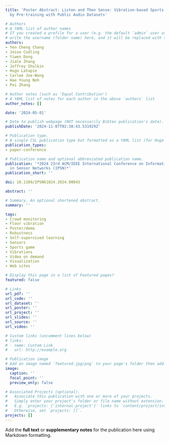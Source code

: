 ```yaml
---
title: 'Poster Abstract: Listen and Then Sense: Vibration-based Sports Crowd Monitoring
  by Pre-training with Public Audio Datasets'

# Authors
# A YAML list of author names
# If you created a profile for a user (e.g. the default `admin` user at `content/authors/admin/`), 
# write the username (folder name) here, and it will be replaced with their full name and linked to their profile.
authors:
- Yen Cheng Chang
- Jesse Codling
- Yiwen Dong
- Jiale Zhang
- Jeffrey Shulkin
- Hugo Latapie
- Carlee Joe-Wong
- Hae Young Noh
- Pei Zhang

# Author notes (such as 'Equal Contribution')
# A YAML list of notes for each author in the above `authors` list
author_notes: []

date: '2024-05-01'

# Date to publish webpage (NOT necessarily Bibtex publication's date).
publishDate: '2024-11-07T02:38:43.531929Z'

# Publication type.
# A single CSL publication type but formatted as a YAML list (for Hugo requirements).
publication_types:
- paper-conference

# Publication name and optional abbreviated publication name.
publication: '*2024 23rd ACM/IEEE International Conference on Information Processing
  in Sensor Networks (IPSN)*'
publication_short: ''

doi: 10.1109/IPSN61024.2024.00043

abstract: ''

# Summary. An optional shortened abstract.
summary: ''

tags:
- Crowd monitoring
- Floor vibration
- Poster/demo
- Robustness
- Self-supervised learning
- Sensors
- Sports game
- Vibrations
- Video on demand
- Visualization
- Web sites

# Display this page in a list of Featured pages?
featured: false

# Links
url_pdf: ''
url_code: ''
url_dataset: ''
url_poster: ''
url_project: ''
url_slides: ''
url_source: ''
url_video: ''

# Custom links (uncomment lines below)
# links:
# - name: Custom Link
#   url: http://example.org

# Publication image
# Add an image named `featured.jpg/png` to your page's folder then add a caption below.
image:
  caption: ''
  focal_point: ''
  preview_only: false

# Associated Projects (optional).
#   Associate this publication with one or more of your projects.
#   Simply enter your project's folder or file name without extension.
#   E.g. `projects: ['internal-project']` links to `content/project/internal-project/index.md`.
#   Otherwise, set `projects: []`.
projects: []
---
```


Add the **full text** or **supplementary notes** for the publication here using Markdown formatting.
